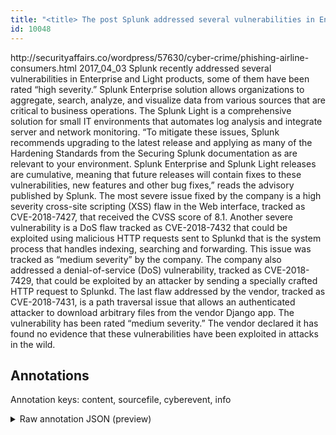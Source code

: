 ```yaml
---
title: "<title> The post Splunk addressed several vulnerabilities in Enterprise and Light products appeared first on Security Affairs </title>"
id: 10048
---
```


<title> The post Splunk addressed several vulnerabilities in Enterprise and Light products appeared first on Security Affairs </title>
<source> http://securityaffairs.co/wordpress/57630/cyber-crime/phishing-airline-consumers.html </source>
<date> 2017_04_03 </date>
<text>
Splunk recently addressed several vulnerabilities in Enterprise and Light products, some of them have been rated “high severity.”
Splunk Enterprise solution allows organizations to aggregate, search, analyze, and visualize data from various sources that are critical to business operations.
The Splunk Light is a comprehensive solution for small IT environments that automates log analysis and integrate server and network monitoring.
“To mitigate these issues, Splunk recommends upgrading to the latest release and applying as many of the Hardening Standards from the Securing Splunk documentation as are relevant to your environment. Splunk Enterprise and Splunk Light releases are cumulative, meaning that future releases will contain fixes to these vulnerabilities, new features and other bug fixes,” reads the advisory published by Splunk.
The most severe issue fixed by the company is a high severity cross-site scripting (XSS) flaw in the Web interface, tracked as CVE-2018-7427, that received the CVSS score of 8.1.
Another severe vulnerability is a DoS flaw tracked as CVE-2018-7432 that could be exploited using malicious HTTP requests sent to Splunkd that is the system process that handles indexing, searching and forwarding. This issue was tracked as “medium severity” by the company.
The company also addressed a denial-of-service (DoS) vulnerability, tracked as CVE-2018-7429, that could be exploited by an attacker by sending a specially crafted HTTP request to Splunkd.
The last flaw addressed by the vendor, tracked as CVE-2018-7431, is a path traversal issue that allows an authenticated attacker to download arbitrary files from the vendor Django app. The vulnerability has been rated “medium severity.”
The vendor declared it has found no evidence that these vulnerabilities have been exploited in attacks in the wild.
</text>



## Annotations

Annotation keys: content, sourcefile, cyberevent, info

<details>
<summary>Raw annotation JSON (preview)</summary>

```json
{
  "content": "Splunk recently addressed several vulnerabilities in Enterprise and Light products, some of them have been rated \u201chigh severity.\u201d Splunk Enterprise solution allows organizations to aggregate, search, analyze, and visualize data from various sources that are critical to business operations. The Splunk Light is a comprehensive solution for small IT environments that automates log analysis and integrate server and network monitoring. \u201cTo mitigate these issues, Splunk recommends upgrading to the latest release and applying as many of the Hardening Standards from the Securing Splunk documentation as are relevant to your environment. Splunk Enterprise and Splunk Light releases are cumulative, meaning that future releases will contain fixes to these vulnerabilities, new features and other bug fixes,\u201d reads the advisory published by Splunk. The most severe issue fixed by the company is a high severity cross-site scripting (XSS) flaw in the Web interface, tracked as CVE-2018-7427, that received the CVSS score of 8.1. Another severe vulnerability is a DoS flaw tracked as CVE-2018-7432 that could be exploited using malicious HTTP requests sent to Splunkd that is the system process that handles indexing, searching and forwarding. This issue was tracked as \u201cmedium severity\u201d by the company. The company also addressed a denial-of-service (DoS) vulnerability, tracked as CVE-2018-7429, that could be exploited by an attacker by sending a specially crafted HTTP request to Splunkd. The last flaw addressed by the vendor, tracked as CVE-2018-7431, is a path traversal issue that allows an authenticated attacker to download arbitrary files from the vendor Django app. The vulnerability has been rated \u201cmedium severity.\u201d The vendor declared it has found no evidence that these vulnerabilities have been exploited in attacks in the wild.",
  "sourcefile": "10048.txt",
  "cyberevent": {
    "hopper": [
      {
        "index": 0,
        "relation": "Same",
        "events": [
          {
            "index": "E12",
            "type": "Vulnerability-related",
            "realis": "Actual",
            "nugget": {
              "startOffset": 1526,
              "index": "T43",
              "endOffset": 1536,
              "text": "tracked as"
            },
            "argument": [
              {
                "index": "T44",
                "text": "CVE-2018-7431",
                "endOffset": 1550,
                "role": {
                  "type": "CVE"
                },
                "startOffset": 1537,
                "type": "CVE"
              },
              {
                "index": "T45",
                "text": "issue",
                "endOffset": 1577,
                "role": {
                  "type": "Vulnerability"
                },
                "startOffset": 1572,
                "type": "Vulnerability"
              },
              {
                "index": "T46",
                "text": "allows an authenticated attacker to download arbitrary files",
                "endOffset": 1643,
                "role": {
                  "CAPEC-Meta": "Code Inclusion",
                  "type": "Capabilities",
                  "confidence": 0.924883633852005
                },
                "startOffset": 1583,
                "type": "Capabilities"
              },
              {
                "index": "T47",
                "text": "Django app",
                "endOffset": 1670,
                "role": {
                  "type": "Vulnerable_System"
                },
                "startOffset": 1660,
                "type": "Software"
              }
            ],
            "subtype": "DiscoverVulnerability"
          },
          {
            "index": "E13",
            "type": "Vulnerability-related",
            "realis": "Actual",
            "nugget": {
              "startOffset": 1694,
              "index": "T49",
              "endOffset": 1704,
 
```
</details>
